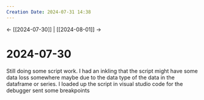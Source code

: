 ```yaml
---
Creation Date: 2024-07-31 14:38
---
```


<- [[2024-07-30]] | [[2024-08-01]]  ->

# 2024-07-30
Still doing some script work. I had an inkling that the script might have some data loss somewhere maybe due to the data type of the data in the dataframe or series. I loaded up the script in visual studio code for the debugger sent some breakpoints 